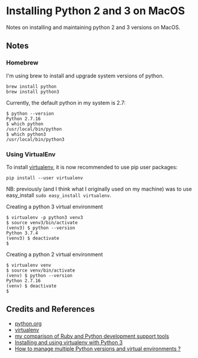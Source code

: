 # Installing Python 2 and 3 on MacOS

Notes on installing and maintaining python 2 and 3 versions on MacOS.

## Notes

### Homebrew

I'm using brew to install and upgrade system versions of python.

```
brew install python
brew install python3
```

Currently, the default python in my system is 2.7:

```
$ python --version
Python 2.7.16
$ which python
/usr/local/bin/python
$ which python3
/usr/local/bin/python3
```

### Using VirtualEnv

To install [virtualenv](https://virtualenv.readthedocs.org/en/latest/), it is now recommended to use pip user packages:

```
pip install --user virtualenv
```

NB: previously (and I think what I originally used on my machine) was to use easy_install `sudo easy_install virtualenv`.

Creating a python 3 virtual environment

```
$ virtualenv -p python3 venv3
$ source venv3/bin/activate
(venv3) $ python --version
Python 3.7.4
(venv3) $ deactivate
$
```

Creating a python 2 virtual environment

```
$ virtualenv venv
$ source venv/bin/activate
(venv) $ python --version
Python 2.7.16
(venv) $ deactivate
$
```

## Credits and References

* [python.org](https://www.python.org/)
* [virtualenv](https://virtualenv.readthedocs.org/en/latest/)
* [my comparison of Ruby and Python development support tools](https://blog.tardate.com/2012/10/the-full-monty-from-ruby-to-python.html)
* [Installing and using virtualenv with Python 3](https://help.dreamhost.com/hc/en-us/articles/115000695551-Installing-and-using-virtualenv-with-Python-3)
* [How to manage multiple Python versions and virtual environments ?](https://www.freecodecamp.org/news/manage-multiple-python-versions-and-virtual-environments-venv-pyenv-pyvenv-a29fb00c296f/)
